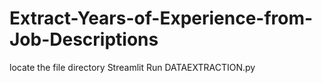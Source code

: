 # Extract-Years-of-Experience-from-Job-Descriptions

locate the file directory
Streamlit Run DATAEXTRACTION.py
